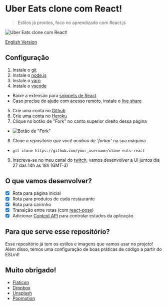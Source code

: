 # Uber Eats clone com React!
> Estilos já prontos, foco no aprendizado com React.js

![Uber Eats clone com React!](docs/README.jpg)

[English Version](README_EN.md)

## Configuração
1. Instale o [git](https://git-scm.com/downloads)
2. Instale o [node.js](https://nodejs.org/en/)
3. Instale o [yarn](https://yarnpkg.com/lang/en/docs/install/)
4. Instale o [vscode](https://code.visualstudio.com/)
* Baixe a extensão para [snippets de React](https://marketplace.visualstudio.com/items?itemName=dsznajder.es7-react-js-snippets)
* Caso precise de ajude com acesso remoto, instale o [live share](https://marketplace.visualstudio.com/items?itemName=MS-vsliveshare.vsliveshare)
5. Crie uma conta no [Github](https://github.com/)
6. Crie uma conta no [Heroku](http://heroku.com)
7. Clique no botão de "Fork" no canto superior direito dessa página
* ![Botão de "Fork"](docs/fork.png)
8. Clone *o repositório que você acabou de 'forkar'* na sua máquina
* `git clone https://github.com/your_username/clone-eats-react`
9. Inscreva-se no meu canal do [twitch](https://www.twitch.tv/patrickcoding), vamos desenvolver a UI juntos dia 27 das 14h as 18h (GMT-3)

## O que vamos desenvolver?
* [x] Rota para página inicial
* [x] Rota para produtos de cada restaurante
* [x] Rota para carrinho
* [x] Transição entre rotas (com [react-pose](https://www.npmjs.com/package/react-pose))
* [x] Adicionar [Context API](https://reactjs.org/docs/context.html) para controlar estados da aplicação

## Para que serve esse repositório?
Esse repositório já tem os estilos e imagens que vamos usar no projeto! Além disso, temos uma configuração de boas práticas de código a partir do ESLint!

## Muito obrigado!
* [Flaticon](https://www.flaticon.com/)
* [Dropbox](https://dropbox.com)
* [Unsplash](http://unsplash.com)
* [Popmotion](https://popmotion.io)
